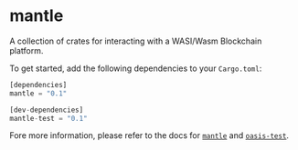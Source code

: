 # mantle

A collection of crates for interacting with a WASI/Wasm Blockchain platform.

To get started, add the following dependencies to your `Cargo.toml`:

```rust
[dependencies]
mantle = "0.1"

[dev-dependencies]
mantle-test = "0.1"
```

Fore more information, please refer to the docs for [`mantle`](https://docs.rs/mantle) and [`oasis-test`](https://docs.rs/mantle-test).

